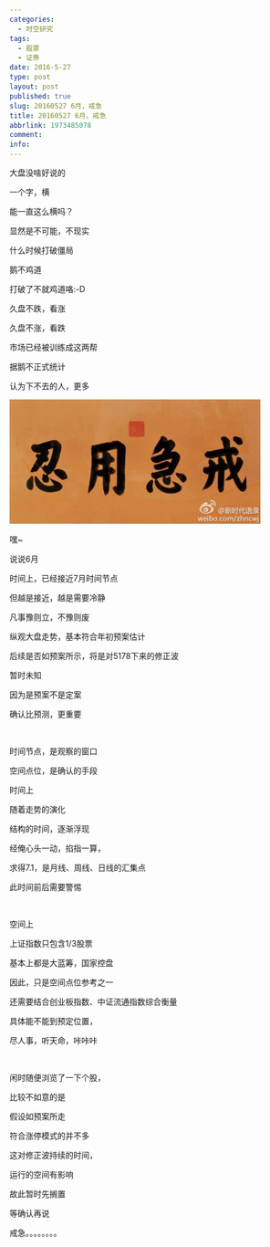 ```yaml
---
categories:
  - 时空研究
tags:
  - 股票
  - 证券
date: 2016-5-27
type: post
layout: post
published: true
slug: 20160527 6月，戒急
title: 20160527 6月，戒急
abbrlink: 1973485078
comment:
info:
---
```

大盘没啥好说的

一个字，横

能一直这么横吗？

显然是不可能，不现实

什么时候打破僵局

鹅不鸡道

打破了不就鸡道咯:-D

久盘不跌，看涨

久盘不涨，看跌

市场已经被训练成这两帮

据鹅不正式统计

认为下不去的人，更多

![20160527-0](/images/20160527-0.jpeg)

嘿~​

说说6月​

时间上，已经接近7月时间节点​

但越是接近，越是需要冷静

凡事豫则立，不豫则废​

纵观大盘走势，基本符合年初预案估计​

​后续是否如预案所示，将是对5178下来的修正波

暂时未知

因为是预案不是定案​

确认比预测，更重要

​

时间节点，是观察的窗口

空间点位，是确认的手段


时间上

随着走势的演化

结构的时间，逐渐浮现

经俺心头一动，掐指一算，

求得7.1，是月线、周线、日线的汇集点

​此时间前后需要警惕

​

空间上​

上证指数只包含1/3股票

基本上都是大蓝筹，国家控盘

因此，只是空间点位参考之一​

还需要结合创业板指数、中证流通指数​综合衡量

​具体能不能到预定位置，

尽人事，听天命，咔咔咔​

​

闲时随便浏览了一下个股，

比较不如意的是

​假设如预案所走

符合涨停模式的并不多

​这对修正波持续的时间，

运行的空间有影响

故此暂时先搁置

等确认再说

戒急。。。。。。。。
